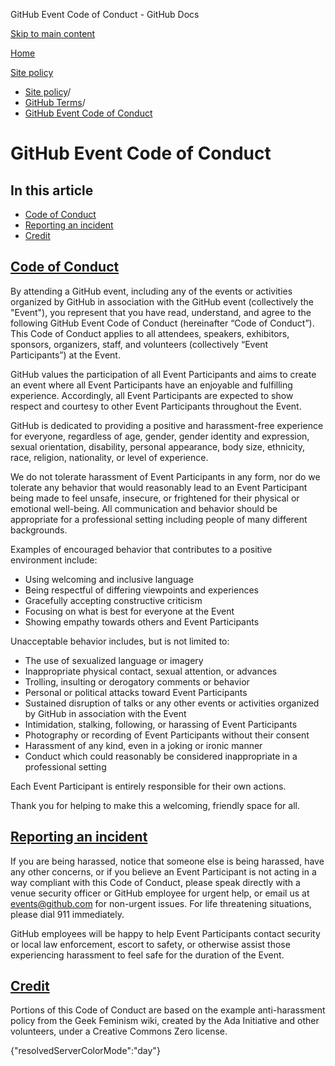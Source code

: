 GitHub Event Code of Conduct - GitHub Docs

[Skip to main content](#main-content)

[Home](/ru)

[Site policy](/ru/site-policy)

* [Site policy](/ru/site-policy)/
* [GitHub Terms](/ru/site-policy/github-terms)/
* [GitHub Event Code of Conduct](/ru/site-policy/github-terms/github-event-code-of-conduct)

GitHub Event Code of Conduct
==========

In this article
----------

* [Code of Conduct](#code-of-conduct)
* [Reporting an incident](#reporting-an-incident)
* [Credit](#credit)

[Code of Conduct](#code-of-conduct)
----------

By attending a GitHub event, including any of the events or activities organized by GitHub in association with the GitHub event (collectively the "Event"), you represent that you have read, understand, and agree to the following GitHub Event Code of Conduct (hereinafter “Code of Conduct”). This Code of Conduct applies to all attendees, speakers, exhibitors, sponsors, organizers, staff, and volunteers (collectively “Event Participants”) at the Event.

GitHub values the participation of all Event Participants and aims to create an event where all Event Participants have an enjoyable and fulfilling experience. Accordingly, all Event Participants are expected to show respect and courtesy to other Event Participants throughout the Event.

GitHub is dedicated to providing a positive and harassment-free experience for everyone, regardless of age, gender, gender identity and expression, sexual orientation, disability, personal appearance, body size, ethnicity, race, religion, nationality, or level of experience.

We do not tolerate harassment of Event Participants in any form, nor do we tolerate any behavior that would reasonably lead to an Event Participant being made to feel unsafe, insecure, or frightened for their physical or emotional well-being. All communication and behavior should be appropriate for a professional setting including people of many different backgrounds.

Examples of encouraged behavior that contributes to a positive environment include:

* Using welcoming and inclusive language
* Being respectful of differing viewpoints and experiences
* Gracefully accepting constructive criticism
* Focusing on what is best for everyone at the Event
* Showing empathy towards others and Event Participants

Unacceptable behavior includes, but is not limited to:

* The use of sexualized language or imagery
* Inappropriate physical contact, sexual attention, or advances
* Trolling, insulting or derogatory comments or behavior
* Personal or political attacks toward Event Participants
* Sustained disruption of talks or any other events or activities organized by GitHub in association with the Event
* Intimidation, stalking, following, or harassing of Event Participants
* Photography or recording of Event Participants without their consent
* Harassment of any kind, even in a joking or ironic manner
* Conduct which could reasonably be considered inappropriate in a professional setting

Each Event Participant is entirely responsible for their own actions.

Thank you for helping to make this a welcoming, friendly space for all.

[Reporting an incident](#reporting-an-incident)
----------

If you are being harassed, notice that someone else is being harassed, have any other concerns, or if you believe an Event Participant is not acting in a way compliant with this Code of Conduct, please speak directly with a venue security officer or GitHub employee for urgent help, or email us at [events@github.com](mailto:events@github.com) for non-urgent issues. For life threatening situations, please dial 911 immediately.

GitHub employees will be happy to help Event Participants contact security or local law enforcement, escort to safety, or otherwise assist those experiencing harassment to feel safe for the duration of the Event.

[Credit](#credit)
----------

Portions of this Code of Conduct are based on the example anti-harassment policy from the Geek Feminism wiki, created by the Ada Initiative and other volunteers, under a Creative Commons Zero license.

{"resolvedServerColorMode":"day"}

